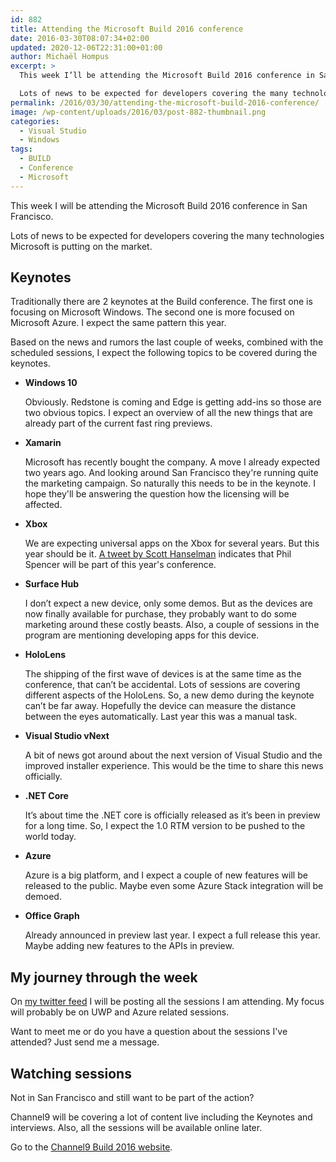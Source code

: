 ```yaml
---
id: 882
title: Attending the Microsoft Build 2016 conference
date: 2016-03-30T08:07:34+02:00
updated: 2020-12-06T22:31:00+01:00
author: Michaël Hompus
excerpt: >
  This week I’ll be attending the Microsoft Build 2016 conference in San Francisco.

  Lots of news to be expected for developers covering the many technologies Microsoft is putting on the market.
permalink: /2016/03/30/attending-the-microsoft-build-2016-conference/
image: /wp-content/uploads/2016/03/post-882-thumbnail.png
categories:
  - Visual Studio
  - Windows
tags:
  - BUILD
  - Conference
  - Microsoft
---
```


This week I will be attending the Microsoft Build 2016 conference in San Francisco.

Lots of news to be expected for developers covering the many technologies Microsoft is putting on the market.

<!--more-->

## Keynotes

Traditionally there are 2 keynotes at the Build conference.
The first one is focusing on Microsoft Windows.
The second one is more focused on Microsoft Azure.
I expect the same pattern this year.

Based on the news and rumors the last couple of weeks,
combined with the scheduled sessions,
I expect the following topics to be covered during the keynotes.

- **Windows 10**

  Obviously. Redstone is coming and Edge is getting add-ins so those are two obvious topics.
  I expect an overview of all the new things that are already part of the current fast ring previews.

- **Xamarin**

   Microsoft has recently bought the company.
   A move I already expected two years ago.
   And looking around San Francisco they're running quite the marketing campaign.
   So naturally this needs to be in the keynote.
   I hope they'll be answering the question how the licensing will be affected.

- **Xbox**

   We are expecting universal apps on the Xbox for several years. But this year should be it.
   [A tweet by Scott Hanselman](https://twitter.com/shanselman/status/714939797358260224) indicates that Phil Spencer will be part of this year's conference.

- **Surface Hub**

   I don’t expect a new device, only some demos.
   But as the devices are now finally available for purchase, they probably want to do some marketing around these costly beasts.
   Also, a couple of sessions in the program are mentioning developing apps for this device.

- **HoloLens**

   The shipping of the first wave of devices is at the same time as the conference, that can’t be accidental. Lots of sessions are covering different aspects of the HoloLens.
   So, a new demo during the keynote can’t be far away. Hopefully the device can measure the distance between the eyes automatically. Last year this was a manual task.

- **Visual Studio vNext**

   A bit of news got around about the next version of Visual Studio and the improved installer experience.
   This would be the time to share this news officially.

- **.NET Core**

   It’s about time the .NET core is officially released as it’s been in preview for a long time.
   So, I expect the 1.0 RTM version to be pushed to the world today.

- **Azure**

   Azure is a big platform, and I expect a couple of new features will be released to the public.
   Maybe even some Azure Stack integration will be demoed.

- **Office Graph**

   Already announced in preview last year. I expect a full release this year.
   Maybe adding new features to the APIs in preview.

## My journey through the week

On [my twitter feed](https://twitter.com/eNeRGy164) I will be posting all the sessions I am attending.
My focus will probably be on UWP and Azure related sessions.

Want to meet me or do you have a question about the sessions I've attended?
Just send me a message.

## Watching sessions

Not in San Francisco and still want to be part of the action?

Channel9 will be covering a lot of content live including the Keynotes and interviews.
Also, all the sessions will be available online later.

Go to the [Channel9 Build 2016 website](https://learn.microsoft.com/shows/build-2016/).
